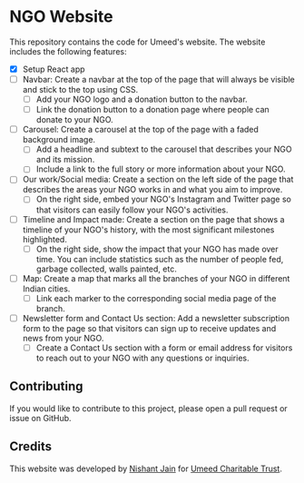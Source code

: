 NGO Website
===========

This repository contains the code for Umeed's website. The website includes the following features:

-   [x] Setup React app
-   [ ]  Navbar: Create a navbar at the top of the page that will always be visible and stick to the top using CSS.
    -   [ ]  Add your NGO logo and a donation button to the navbar.
    -   [ ]  Link the donation button to a donation page where people can donate to your NGO.
-   [ ]  Carousel: Create a carousel at the top of the page with a faded background image.
    -   [ ]  Add a headline and subtext to the carousel that describes your NGO and its mission.
    -   [ ]  Include a link to the full story or more information about your NGO.
-   [ ]  Our work/Social media: Create a section on the left side of the page that describes the areas your NGO works in and what you aim to improve.
    -   [ ]  On the right side, embed your NGO's Instagram and Twitter page so that visitors can easily follow your NGO's activities.
-   [ ]  Timeline and Impact made: Create a section on the page that shows a timeline of your NGO's history, with the most significant milestones highlighted.
    -   [ ]  On the right side, show the impact that your NGO has made over time. You can include statistics such as the number of people fed, garbage collected, walls painted, etc.
-   [ ]  Map: Create a map that marks all the branches of your NGO in different Indian cities.
    -   [ ]  Link each marker to the corresponding social media page of the branch.
-   [ ]  Newsletter form and Contact Us section: Add a newsletter subscription form to the page so that visitors can sign up to receive updates and news from your NGO.
    -   [ ]  Create a Contact Us section with a form or email address for visitors to reach out to your NGO with any questions or inquiries.

Contributing
------------

If you would like to contribute to this project, please open a pull request or issue on GitHub.

Credits
-------

This website was developed by [Nishant Jain](https://github.com/Nishant-Jain-Codes) for [Umeed Charitable Trust](https://www.instagram.com/umeed.foundationn/).